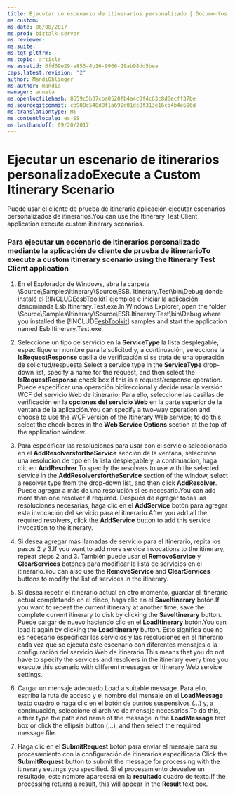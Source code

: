 ```yaml
---
title: Ejecutar un escenario de itinerarios personalizado | Documentos de Microsoft
ms.custom: 
ms.date: 06/08/2017
ms.prod: biztalk-server
ms.reviewer: 
ms.suite: 
ms.tgt_pltfrm: 
ms.topic: article
ms.assetid: 6fd69e29-e853-4b16-9966-29ab98dd5bea
caps.latest.revision: "2"
author: MandiOhlinger
ms.author: mandia
manager: anneta
ms.openlocfilehash: 8659c5b37cba0520fb4a4c0f4c63c8d6ecff37be
ms.sourcegitcommit: cb908c540d8f1a692d01dc8f313e16cb4b4e696d
ms.translationtype: MT
ms.contentlocale: es-ES
ms.lasthandoff: 09/20/2017
---
```

# <a name="execute-a-custom-itinerary-scenario"></a><span data-ttu-id="27559-102">Ejecutar un escenario de itinerarios personalizado</span><span class="sxs-lookup"><span data-stu-id="27559-102">Execute a Custom Itinerary Scenario</span></span>
<span data-ttu-id="27559-103">Puede usar el cliente de prueba de itinerario aplicación ejecutar escenarios personalizados de itinerarios.</span><span class="sxs-lookup"><span data-stu-id="27559-103">You can use the Itinerary Test Client application execute custom itinerary scenarios.</span></span>  
  
### <a name="to-execute-a-custom-itinerary-scenario-using-the-itinerary-test-client-application"></a><span data-ttu-id="27559-104">Para ejecutar un escenario de itinerarios personalizado mediante la aplicación de cliente de prueba de itinerario</span><span class="sxs-lookup"><span data-stu-id="27559-104">To execute a custom itinerary scenario using the Itinerary Test Client application</span></span>  
  
1.  <span data-ttu-id="27559-105">En el Explorador de Windows, abra la carpeta \Source\Samples\Itinerary\Source\ESB. Itinerary.Test\bin\Debug donde instaló el [!INCLUDE[esbToolkit](../includes/esbtoolkit-md.md)] ejemplos e iniciar la aplicación denominada Esb.Itinerary.Test.exe.</span><span class="sxs-lookup"><span data-stu-id="27559-105">In Windows Explorer, open the folder \Source\Samples\Itinerary\Source\ESB.Itinerary.Test\bin\Debug where you installed the [!INCLUDE[esbToolkit](../includes/esbtoolkit-md.md)] samples and start the application named Esb.Itinerary.Test.exe.</span></span>  
  
2.  <span data-ttu-id="27559-106">Seleccione un tipo de servicio en la **ServiceType** la lista desplegable, especifique un nombre para la solicitud y, a continuación, seleccione la **IsRequestResponse** casilla de verificación si se trata de una operación de solicitud/respuesta.</span><span class="sxs-lookup"><span data-stu-id="27559-106">Select a service type in the **ServiceType** drop-down list, specify a name for the request, and then select the **IsRequestResponse** check box if this is a request/response operation.</span></span> <span data-ttu-id="27559-107">Puede especificar una operación bidireccional y decide usar la versión WCF del servicio Web de itinerario; Para ello, seleccione las casillas de verificación en la **opciones del servicio Web** en la parte superior de la ventana de la aplicación.</span><span class="sxs-lookup"><span data-stu-id="27559-107">You can specify a two-way operation and choose to use the WCF version of the Itinerary Web service; to do this, select the check boxes in the **Web Service Options** section at the top of the application window.</span></span>  
  
3.  <span data-ttu-id="27559-108">Para especificar las resoluciones para usar con el servicio seleccionado en el **AddResolversfortheService** sección de la ventana, seleccione una resolución de tipo en la lista desplegable y, a continuación, haga clic en **AddResolver**.</span><span class="sxs-lookup"><span data-stu-id="27559-108">To specify the resolvers to use with the selected service in the **AddResolversfortheService** section of the window, select a resolver type from the drop-down list, and then click **AddResolver**.</span></span> <span data-ttu-id="27559-109">Puede agregar a más de una resolución si es necesario.</span><span class="sxs-lookup"><span data-stu-id="27559-109">You can add more than one resolver if required.</span></span> <span data-ttu-id="27559-110">Después de agregar todas las resoluciones necesarias, haga clic en el **AddService** botón para agregar esta invocación del servicio para el itinerario.</span><span class="sxs-lookup"><span data-stu-id="27559-110">After you add all the required resolvers, click the **AddService** button to add this service invocation to the itinerary.</span></span>  
  
4.  <span data-ttu-id="27559-111">Si desea agregar más llamadas de servicio para el itinerario, repita los pasos 2 y 3.</span><span class="sxs-lookup"><span data-stu-id="27559-111">If you want to add more service invocations to the itinerary, repeat steps 2 and 3.</span></span> <span data-ttu-id="27559-112">También puede usar el **RemoveService** y **ClearServices** botones para modificar la lista de servicios en el itinerario.</span><span class="sxs-lookup"><span data-stu-id="27559-112">You can also use the **RemoveService** and **ClearServices** buttons to modify the list of services in the itinerary.</span></span>  
  
5.  <span data-ttu-id="27559-113">Si desea repetir el itinerario actual en otro momento, guardar el itinerario actual completando en el disco, haga clic en el **SaveItinerary** botón.</span><span class="sxs-lookup"><span data-stu-id="27559-113">If you want to repeat the current itinerary at another time, save the complete current itinerary to disk by clicking the **SaveItinerary** button.</span></span> <span data-ttu-id="27559-114">Puede cargar de nuevo haciendo clic en el **LoadItinerary** botón.</span><span class="sxs-lookup"><span data-stu-id="27559-114">You can load it again by clicking the **LoadItinerary** button.</span></span> <span data-ttu-id="27559-115">Esto significa que no es necesario especificar los servicios y las resoluciones en el itinerario cada vez que se ejecuta este escenario con diferentes mensajes o la configuración del servicio Web de itinerario.</span><span class="sxs-lookup"><span data-stu-id="27559-115">This means that you do not have to specify the services and resolvers in the itinerary every time you execute this scenario with different messages or Itinerary Web service settings.</span></span>  
  
6.  <span data-ttu-id="27559-116">Cargar un mensaje adecuado.</span><span class="sxs-lookup"><span data-stu-id="27559-116">Load a suitable message.</span></span> <span data-ttu-id="27559-117">Para ello, escriba la ruta de acceso y el nombre del mensaje en el **LoadMessage** texto cuadro o haga clic en el botón de puntos suspensivos (...) y, a continuación, seleccione el archivo de mensaje necesarios.</span><span class="sxs-lookup"><span data-stu-id="27559-117">To do this, either type the path and name of the message in the **LoadMessage** text box or click the ellipsis button (...), and then select the required message file.</span></span>  
  
7.  <span data-ttu-id="27559-118">Haga clic en el **SubmitRequest** botón para enviar el mensaje para su procesamiento con la configuración de itinerarios especificada.</span><span class="sxs-lookup"><span data-stu-id="27559-118">Click the **SubmitRequest** button to submit the message for processing with the itinerary settings you specified.</span></span> <span data-ttu-id="27559-119">Si el procesamiento devuelve un resultado, este nombre aparecerá en la **resultado** cuadro de texto.</span><span class="sxs-lookup"><span data-stu-id="27559-119">If the processing returns a result, this will appear in the **Result** text box.</span></span>